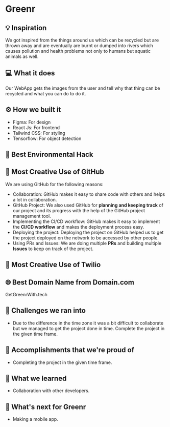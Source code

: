 # Greenr

## 💡 Inspiration
We got inspired from the things around us which can be recycled but are thrown away and are eventually are burnt or dumped into rivers which causes pollution and health problems not only to humans but aquatic animals as well.

## 💻 What it does
Our WebApp gets the images from the user and tell why that thing can be recycled and what you can do to do it. 

## ⚙️ How we built it

- Figma: For design
- React Js: For frontend
- Tailwind CSS: For styling
- Tensorflow: For object detection

## 🌳 Best Environmental Hack


## 🤝 Most Creative Use of GitHub

We are using GitHub for the following reasons:

- Collaboration: GitHub makes it easy to share code with others and helps a lot in collaboration.
- GitHub Project: We also used GitHub for **planning and keeping track** of our project and its progress with the help of the GitHub project management tool.
- Implementing the CI/CD workflow: GitHub makes it easy to implement the **CI/CD workflow** and makes the deployment process easy.
- Deploying the project: Deploying the project on GitHub helped us to get the project deployed on the network to be accessed by other people.
- Using PRs and Issues: We are doing multiple **PRs** and building multiple **Issues** to keep on track of the project.

## 📧 Most Creative Use of Twilio

## 🌐 Best Domain Name from Domain.com
GetGreenrWith.tech

## 🧠 Challenges we ran into

- Due to the difference in the time zone it was a bit difficult to collaborate but we managed to get the project done in time. Complete the project in the given time frame.

## 🏅 Accomplishments that we're proud of

- Completing the project in the given time frame.

## 📖 What we learned

- Collaboration with other developers.

## 🚀 What's next for Greenr

- Making a mobile app.
